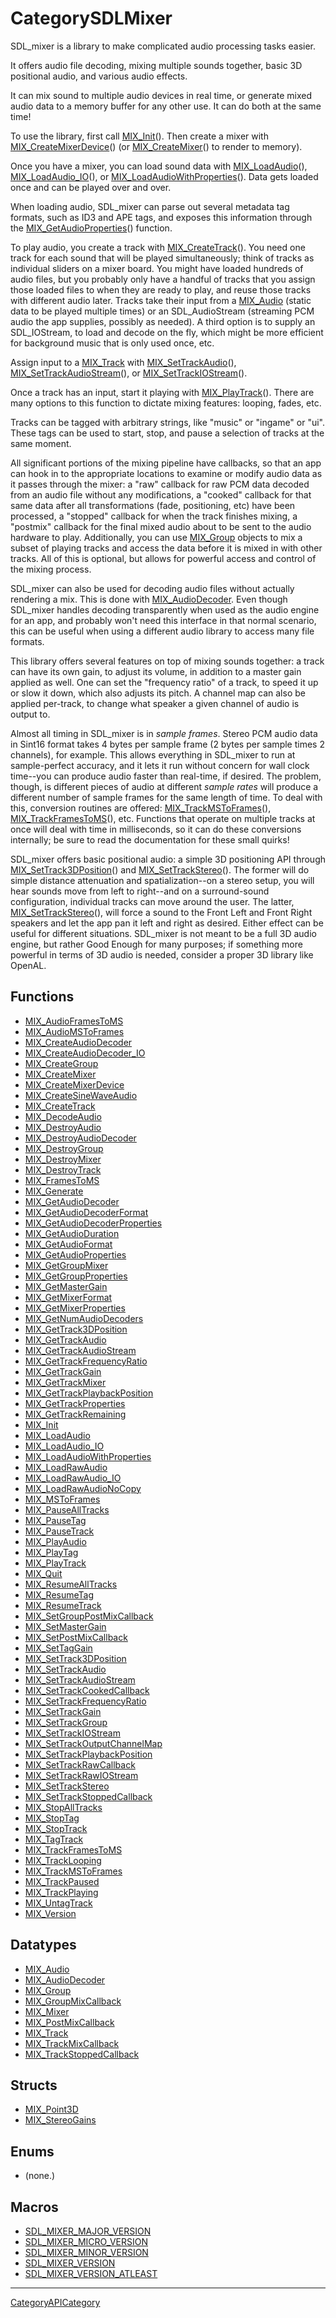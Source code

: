 # CategorySDLMixer

SDL_mixer is a library to make complicated audio processing tasks easier.

It offers audio file decoding, mixing multiple sounds together, basic 3D
positional audio, and various audio effects.

It can mix sound to multiple audio devices in real time, or generate mixed
audio data to a memory buffer for any other use. It can do both at the same
time!

To use the library, first call [MIX_Init](MIX_Init)(). Then create a mixer
with [MIX_CreateMixerDevice](MIX_CreateMixerDevice)() (or
[MIX_CreateMixer](MIX_CreateMixer)() to render to memory).

Once you have a mixer, you can load sound data with
[MIX_LoadAudio](MIX_LoadAudio)(), [MIX_LoadAudio_IO](MIX_LoadAudio_IO)(),
or [MIX_LoadAudioWithProperties](MIX_LoadAudioWithProperties)(). Data gets
loaded once and can be played over and over.

When loading audio, SDL_mixer can parse out several metadata tag formats,
such as ID3 and APE tags, and exposes this information through the
[MIX_GetAudioProperties](MIX_GetAudioProperties)() function.

To play audio, you create a track with
[MIX_CreateTrack](MIX_CreateTrack)(). You need one track for each sound
that will be played simultaneously; think of tracks as individual sliders
on a mixer board. You might have loaded hundreds of audio files, but you
probably only have a handful of tracks that you assign those loaded files
to when they are ready to play, and reuse those tracks with different audio
later. Tracks take their input from a [MIX_Audio](MIX_Audio) (static data
to be played multiple times) or an SDL_AudioStream (streaming PCM audio the
app supplies, possibly as needed). A third option is to supply an
SDL_IOStream, to load and decode on the fly, which might be more efficient
for background music that is only used once, etc.

Assign input to a [MIX_Track](MIX_Track) with
[MIX_SetTrackAudio](MIX_SetTrackAudio)(),
[MIX_SetTrackAudioStream](MIX_SetTrackAudioStream)(), or
[MIX_SetTrackIOStream](MIX_SetTrackIOStream)().

Once a track has an input, start it playing with
[MIX_PlayTrack](MIX_PlayTrack)(). There are many options to this function
to dictate mixing features: looping, fades, etc.

Tracks can be tagged with arbitrary strings, like "music" or "ingame" or
"ui". These tags can be used to start, stop, and pause a selection of
tracks at the same moment.

All significant portions of the mixing pipeline have callbacks, so that an
app can hook in to the appropriate locations to examine or modify audio
data as it passes through the mixer: a "raw" callback for raw PCM data
decoded from an audio file without any modifications, a "cooked" callback
for that same data after all transformations (fade, positioning, etc) have
been processed, a "stopped" callback for when the track finishes mixing, a
"postmix" callback for the final mixed audio about to be sent to the audio
hardware to play. Additionally, you can use [MIX_Group](MIX_Group) objects
to mix a subset of playing tracks and access the data before it is mixed in
with other tracks. All of this is optional, but allows for powerful access
and control of the mixing process.

SDL_mixer can also be used for decoding audio files without actually
rendering a mix. This is done with [MIX_AudioDecoder](MIX_AudioDecoder).
Even though SDL_mixer handles decoding transparently when used as the audio
engine for an app, and probably won't need this interface in that normal
scenario, this can be useful when using a different audio library to access
many file formats.

This library offers several features on top of mixing sounds together: a
track can have its own gain, to adjust its volume, in addition to a master
gain applied as well. One can set the "frequency ratio" of a track, to
speed it up or slow it down, which also adjusts its pitch. A channel map
can also be applied per-track, to change what speaker a given channel of
audio is output to.

Almost all timing in SDL_mixer is in _sample frames_. Stereo PCM audio data
in Sint16 format takes 4 bytes per sample frame (2 bytes per sample times 2
channels), for example. This allows everything in SDL_mixer to run at
sample-perfect accuracy, and it lets it run without concern for wall clock
time--you can produce audio faster than real-time, if desired. The problem,
though, is different pieces of audio at different _sample rates_ will
produce a different number of sample frames for the same length of time. To
deal with this, conversion routines are offered:
[MIX_TrackMSToFrames](MIX_TrackMSToFrames)(),
[MIX_TrackFramesToMS](MIX_TrackFramesToMS)(), etc. Functions that operate
on multiple tracks at once will deal with time in milliseconds, so it can
do these conversions internally; be sure to read the documentation for
these small quirks!

SDL_mixer offers basic positional audio: a simple 3D positioning API
through [MIX_SetTrack3DPosition](MIX_SetTrack3DPosition)() and
[MIX_SetTrackStereo](MIX_SetTrackStereo)(). The former will do simple
distance attenuation and spatialization--on a stereo setup, you will hear
sounds move from left to right--and on a surround-sound configuration,
individual tracks can move around the user. The latter,
[MIX_SetTrackStereo](MIX_SetTrackStereo)(), will force a sound to the Front
Left and Front Right speakers and let the app pan it left and right as
desired. Either effect can be useful for different situations. SDL_mixer is
not meant to be a full 3D audio engine, but rather Good Enough for many
purposes; if something more powerful in terms of 3D audio is needed,
consider a proper 3D library like OpenAL.

<!-- END CATEGORY DOCUMENTATION -->

## Functions

<!-- DO NOT HAND-EDIT CATEGORY LISTS, THEY ARE AUTOGENERATED AND WILL BE OVERWRITTEN, BASED ON TAGS IN INDIVIDUAL PAGE FOOTERS. EDIT THOSE INSTEAD. -->
<!-- BEGIN CATEGORY LIST: CategorySDLMixer, CategoryAPIFunction -->
- [MIX_AudioFramesToMS](MIX_AudioFramesToMS)
- [MIX_AudioMSToFrames](MIX_AudioMSToFrames)
- [MIX_CreateAudioDecoder](MIX_CreateAudioDecoder)
- [MIX_CreateAudioDecoder_IO](MIX_CreateAudioDecoder_IO)
- [MIX_CreateGroup](MIX_CreateGroup)
- [MIX_CreateMixer](MIX_CreateMixer)
- [MIX_CreateMixerDevice](MIX_CreateMixerDevice)
- [MIX_CreateSineWaveAudio](MIX_CreateSineWaveAudio)
- [MIX_CreateTrack](MIX_CreateTrack)
- [MIX_DecodeAudio](MIX_DecodeAudio)
- [MIX_DestroyAudio](MIX_DestroyAudio)
- [MIX_DestroyAudioDecoder](MIX_DestroyAudioDecoder)
- [MIX_DestroyGroup](MIX_DestroyGroup)
- [MIX_DestroyMixer](MIX_DestroyMixer)
- [MIX_DestroyTrack](MIX_DestroyTrack)
- [MIX_FramesToMS](MIX_FramesToMS)
- [MIX_Generate](MIX_Generate)
- [MIX_GetAudioDecoder](MIX_GetAudioDecoder)
- [MIX_GetAudioDecoderFormat](MIX_GetAudioDecoderFormat)
- [MIX_GetAudioDecoderProperties](MIX_GetAudioDecoderProperties)
- [MIX_GetAudioDuration](MIX_GetAudioDuration)
- [MIX_GetAudioFormat](MIX_GetAudioFormat)
- [MIX_GetAudioProperties](MIX_GetAudioProperties)
- [MIX_GetGroupMixer](MIX_GetGroupMixer)
- [MIX_GetGroupProperties](MIX_GetGroupProperties)
- [MIX_GetMasterGain](MIX_GetMasterGain)
- [MIX_GetMixerFormat](MIX_GetMixerFormat)
- [MIX_GetMixerProperties](MIX_GetMixerProperties)
- [MIX_GetNumAudioDecoders](MIX_GetNumAudioDecoders)
- [MIX_GetTrack3DPosition](MIX_GetTrack3DPosition)
- [MIX_GetTrackAudio](MIX_GetTrackAudio)
- [MIX_GetTrackAudioStream](MIX_GetTrackAudioStream)
- [MIX_GetTrackFrequencyRatio](MIX_GetTrackFrequencyRatio)
- [MIX_GetTrackGain](MIX_GetTrackGain)
- [MIX_GetTrackMixer](MIX_GetTrackMixer)
- [MIX_GetTrackPlaybackPosition](MIX_GetTrackPlaybackPosition)
- [MIX_GetTrackProperties](MIX_GetTrackProperties)
- [MIX_GetTrackRemaining](MIX_GetTrackRemaining)
- [MIX_Init](MIX_Init)
- [MIX_LoadAudio](MIX_LoadAudio)
- [MIX_LoadAudio_IO](MIX_LoadAudio_IO)
- [MIX_LoadAudioWithProperties](MIX_LoadAudioWithProperties)
- [MIX_LoadRawAudio](MIX_LoadRawAudio)
- [MIX_LoadRawAudio_IO](MIX_LoadRawAudio_IO)
- [MIX_LoadRawAudioNoCopy](MIX_LoadRawAudioNoCopy)
- [MIX_MSToFrames](MIX_MSToFrames)
- [MIX_PauseAllTracks](MIX_PauseAllTracks)
- [MIX_PauseTag](MIX_PauseTag)
- [MIX_PauseTrack](MIX_PauseTrack)
- [MIX_PlayAudio](MIX_PlayAudio)
- [MIX_PlayTag](MIX_PlayTag)
- [MIX_PlayTrack](MIX_PlayTrack)
- [MIX_Quit](MIX_Quit)
- [MIX_ResumeAllTracks](MIX_ResumeAllTracks)
- [MIX_ResumeTag](MIX_ResumeTag)
- [MIX_ResumeTrack](MIX_ResumeTrack)
- [MIX_SetGroupPostMixCallback](MIX_SetGroupPostMixCallback)
- [MIX_SetMasterGain](MIX_SetMasterGain)
- [MIX_SetPostMixCallback](MIX_SetPostMixCallback)
- [MIX_SetTagGain](MIX_SetTagGain)
- [MIX_SetTrack3DPosition](MIX_SetTrack3DPosition)
- [MIX_SetTrackAudio](MIX_SetTrackAudio)
- [MIX_SetTrackAudioStream](MIX_SetTrackAudioStream)
- [MIX_SetTrackCookedCallback](MIX_SetTrackCookedCallback)
- [MIX_SetTrackFrequencyRatio](MIX_SetTrackFrequencyRatio)
- [MIX_SetTrackGain](MIX_SetTrackGain)
- [MIX_SetTrackGroup](MIX_SetTrackGroup)
- [MIX_SetTrackIOStream](MIX_SetTrackIOStream)
- [MIX_SetTrackOutputChannelMap](MIX_SetTrackOutputChannelMap)
- [MIX_SetTrackPlaybackPosition](MIX_SetTrackPlaybackPosition)
- [MIX_SetTrackRawCallback](MIX_SetTrackRawCallback)
- [MIX_SetTrackRawIOStream](MIX_SetTrackRawIOStream)
- [MIX_SetTrackStereo](MIX_SetTrackStereo)
- [MIX_SetTrackStoppedCallback](MIX_SetTrackStoppedCallback)
- [MIX_StopAllTracks](MIX_StopAllTracks)
- [MIX_StopTag](MIX_StopTag)
- [MIX_StopTrack](MIX_StopTrack)
- [MIX_TagTrack](MIX_TagTrack)
- [MIX_TrackFramesToMS](MIX_TrackFramesToMS)
- [MIX_TrackLooping](MIX_TrackLooping)
- [MIX_TrackMSToFrames](MIX_TrackMSToFrames)
- [MIX_TrackPaused](MIX_TrackPaused)
- [MIX_TrackPlaying](MIX_TrackPlaying)
- [MIX_UntagTrack](MIX_UntagTrack)
- [MIX_Version](MIX_Version)
<!-- END CATEGORY LIST -->

## Datatypes

<!-- DO NOT HAND-EDIT CATEGORY LISTS, THEY ARE AUTOGENERATED AND WILL BE OVERWRITTEN, BASED ON TAGS IN INDIVIDUAL PAGE FOOTERS. EDIT THOSE INSTEAD. -->
<!-- BEGIN CATEGORY LIST: CategorySDLMixer, CategoryAPIDatatype -->
- [MIX_Audio](MIX_Audio)
- [MIX_AudioDecoder](MIX_AudioDecoder)
- [MIX_Group](MIX_Group)
- [MIX_GroupMixCallback](MIX_GroupMixCallback)
- [MIX_Mixer](MIX_Mixer)
- [MIX_PostMixCallback](MIX_PostMixCallback)
- [MIX_Track](MIX_Track)
- [MIX_TrackMixCallback](MIX_TrackMixCallback)
- [MIX_TrackStoppedCallback](MIX_TrackStoppedCallback)
<!-- END CATEGORY LIST -->

## Structs

<!-- DO NOT HAND-EDIT CATEGORY LISTS, THEY ARE AUTOGENERATED AND WILL BE OVERWRITTEN, BASED ON TAGS IN INDIVIDUAL PAGE FOOTERS. EDIT THOSE INSTEAD. -->
<!-- BEGIN CATEGORY LIST: CategorySDLMixer, CategoryAPIStruct -->
- [MIX_Point3D](MIX_Point3D)
- [MIX_StereoGains](MIX_StereoGains)
<!-- END CATEGORY LIST -->

## Enums

<!-- DO NOT HAND-EDIT CATEGORY LISTS, THEY ARE AUTOGENERATED AND WILL BE OVERWRITTEN, BASED ON TAGS IN INDIVIDUAL PAGE FOOTERS. EDIT THOSE INSTEAD. -->
<!-- BEGIN CATEGORY LIST: CategorySDLMixer, CategoryAPIEnum -->
- (none.)
<!-- END CATEGORY LIST -->

## Macros

<!-- DO NOT HAND-EDIT CATEGORY LISTS, THEY ARE AUTOGENERATED AND WILL BE OVERWRITTEN, BASED ON TAGS IN INDIVIDUAL PAGE FOOTERS. EDIT THOSE INSTEAD. -->
<!-- BEGIN CATEGORY LIST: CategorySDLMixer, CategoryAPIMacro -->
- [SDL_MIXER_MAJOR_VERSION](SDL_MIXER_MAJOR_VERSION)
- [SDL_MIXER_MICRO_VERSION](SDL_MIXER_MICRO_VERSION)
- [SDL_MIXER_MINOR_VERSION](SDL_MIXER_MINOR_VERSION)
- [SDL_MIXER_VERSION](SDL_MIXER_VERSION)
- [SDL_MIXER_VERSION_ATLEAST](SDL_MIXER_VERSION_ATLEAST)
<!-- END CATEGORY LIST -->

----
[CategoryAPICategory](CategoryAPICategory)

